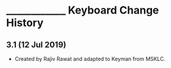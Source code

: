 ____________ Keyboard Change History
=======================

3.1 (12 Jul 2019)
-----------------

* Created by Rajiv Rawat and adapted to Keyman from MSKLC.
